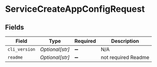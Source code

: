 # ServiceCreateAppConfigRequest


## Fields

| Field               | Type                | Required            | Description         |
| ------------------- | ------------------- | ------------------- | ------------------- |
| `cli_version`       | *Optional[str]*     | :heavy_minus_sign:  | N/A                 |
| `readme`            | *Optional[str]*     | :heavy_minus_sign:  | not required Readme |